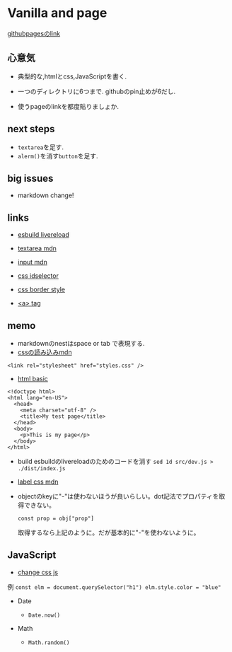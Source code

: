 # Vanilla and page

[githubpagesのlink](https://nasudaai.github.io/vanilla-and-page/)

## 心意気
- 典型的な,htmlとcss,JavaScriptを書く.

- 一つのディレクトリに6つまで.
githubのpin止めが6だし.

- 使うpageのlinkを都度貼りましょか.

## next steps

- `textarea`を足す.
- `alerm()`を消す`button`を足す.

## big issues
  - markdown change!

## links

- [esbuild livereload](https://esbuild.github.io/api/#live-reload)
- [textarea mdn](https://developer.mozilla.org/ja/docs/Web/HTML/Element/textarea)
- [input mdn](https://developer.mozilla.org/ja/docs/Web/HTML/Element/input)
- [css idselector](https://developer.mozilla.org/ja/docs/Web/CSS/ID_selectors)
- [css border style](https://developer.mozilla.org/ja/docs/Web/CSS/border-style)
  
- [\<a> tag](https://developer.mozilla.org/ja/docs/Web/HTML/Element/a) 
## memo
- markdownのnestはspace or tab で表現する.
- [cssの読み込みmdn](https://developer.mozilla.org/ja/docs/Learn_web_development/Core/Styling_basics/Getting_started)

`<link rel="stylesheet" href="styles.css" />
`
- [html basic](https://developer.mozilla.org/ja/docs/Learn_web_development/Core/Structuring_content/Basic_HTML_syntax)

```
<!doctype html>
<html lang="en-US">
  <head>
    <meta charset="utf-8" />
    <title>My test page</title>
  </head>
  <body>
    <p>This is my page</p>
  </body>
</html>

```

- build
  esbuildのlivereloadのためのコードを消す
  `sed 1d src/dev.js > ./dist/index.js`

- [label css mdn](https://developer.mozilla.org/ja/docs/Web/HTML/Element/label)

- objectのkeyに"-"は使わないほうが良いらしい。dot記法でプロパティを取得できない。
  ```
  const prop = obj["prop"]
  ```
  取得するなら上記のように。だが基本的に"-"を使わないように。

## JavaScript

- [change css js](https://developer.mozilla.org/ja/docs/Web/API/CSS_Object_Model/Using_dynamic_styling_information)

例
`const elm = document.querySelector("h1")
elm.style.color = "blue"`


- Date
  - `Date.now()`
  
- Math
  - `Math.random()`
